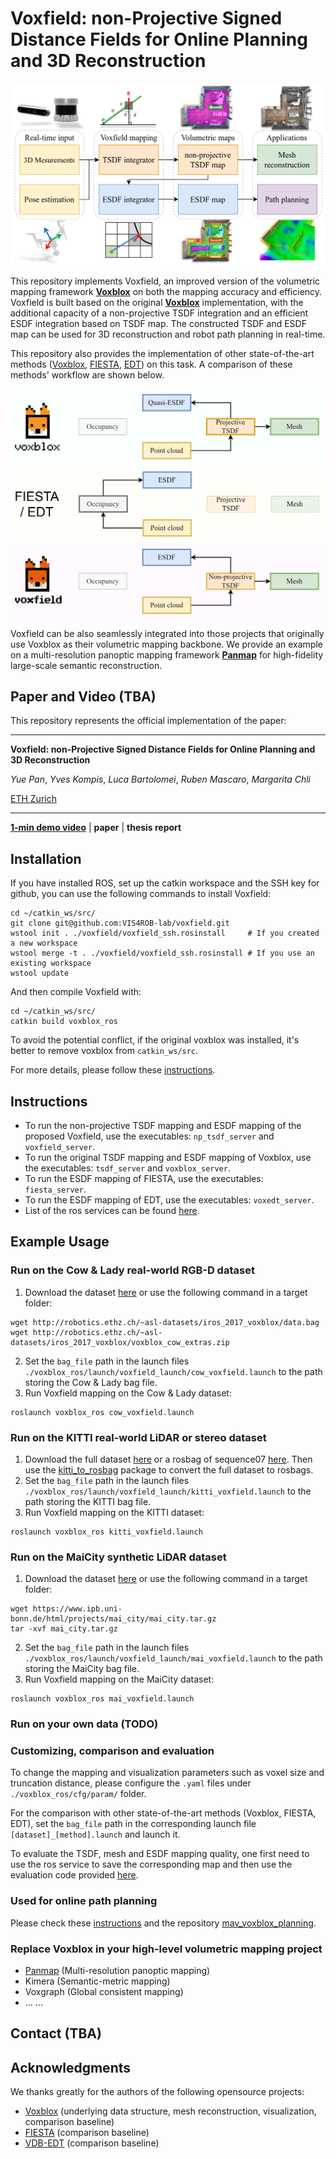 # Voxfield: non-Projective Signed Distance Fields for Online Planning and 3D Reconstruction

![Pipeline](./docs/assets/pipeline.png)

This repository implements Voxfield, an improved version of the volumetric mapping framework [**Voxblox**](https://github.com/ethz-asl/voxblox) on both the mapping accuracy and efficiency. 
Voxfield is built based on the original [**Voxblox**](https://github.com/ethz-asl/voxblox) implementation, with the additional capacity of a non-projective TSDF integration and an efficient ESDF integration based on TSDF map. The constructed TSDF and ESDF map can be used for 3D reconstruction and robot path planning in real-time.

This repository also provides the implementation of other state-of-the-art methods ([Voxblox](https://arxiv.org/abs/1611.03631), [FIESTA](https://arxiv.org/abs/1903.02144), [EDT](https://arxiv.org/abs/2105.04419)) on this task. A comparison of these methods' workflow are shown below.

![Pipeline](./docs/assets/comparison.png)

Voxfield can be also seamlessly integrated into those projects that originally use Voxblox as their volumetric mapping backbone. We provide an example on a multi-resolution panoptic mapping framework [**Panmap**](https://github.com/VIS4ROB-lab/voxfield-panmap) for high-fidelity large-scale semantic reconstruction.

## Paper and Video (TBA)
This repository represents the official implementation of the paper:

------

**Voxfield: non-Projective Signed Distance Fields for Online Planning and 3D Reconstruction**

*Yue Pan*, *Yves Kompis*, *Luca Bartolomei*, *Ruben Mascaro*, *Margarita Chli*

[ETH Zurich](https://v4rl.ethz.ch/)

------

[**1-min demo video**](https://www.youtube.com/watch?v=QbH1aT3zAvs&feature=youtu.be) | **paper** | **thesis report**

## Installation
If you have installed ROS, set up the catkin workspace and the SSH key for github, you can use the following commands to install Voxfield:
```
cd ~/catkin_ws/src/
git clone git@github.com:VIS4ROB-lab/voxfield.git
wstool init . ./voxfield/voxfield_ssh.rosinstall     # If you created a new workspace
wstool merge -t . ./voxfield/voxfield_ssh.rosinstall # If you use an existing workspace
wstool update
```
And then compile Voxfield with:
```
cd ~/catkin_ws/src/
catkin build voxblox_ros
```
To avoid the potential conflict, if the original voxblox was installed, it's better to remove voxblox from `catkin_ws/src`.

For more details, please follow these [instructions](https://voxblox.readthedocs.io/en/latest/pages/Installation.html).

## Instructions
- To run the non-projective TSDF mapping and ESDF mapping of the proposed Voxfield, use the executables: ```np_tsdf_server``` and ```voxfield_server```. 
- To run the original TSDF mapping and ESDF mapping of Voxblox, use the executables: ```tsdf_server``` and ```voxblox_server```. 
- To run the ESDF mapping of FIESTA, use the executables: ```fiesta_server```.
- To run the ESDF mapping of EDT, use the executables: ```voxedt_server```.
- List of the ros services can be found [here](https://voxblox.readthedocs.io/en/latest/pages/The-Voxblox-Node.html).

## Example Usage
### Run on the Cow & Lady real-world RGB-D dataset
1. Download the dataset [here](https://projects.asl.ethz.ch/datasets/doku.php?id=iros2017) or use the following command in a target folder:
```
wget http://robotics.ethz.ch/~asl-datasets/iros_2017_voxblox/data.bag
wget http://robotics.ethz.ch/~asl-datasets/iros_2017_voxblox/voxblox_cow_extras.zip
```
2. Set the `bag_file` path in the launch files `./voxblox_ros/launch/voxfield_launch/cow_voxfield.launch` to the path storing the Cow & Lady bag file.
3. Run Voxfield mapping on the Cow & Lady dataset:
```
roslaunch voxblox_ros cow_voxfield.launch
```
### Run on the KITTI real-world LiDAR or stereo dataset
1. Download the full dataset [here](http://www.cvlibs.net/datasets/kitti/eval_odometry.php) or a rosbag of sequence07 [here](https://drive.google.com/file/d/1_qUfwUw88rEKitUpt1kjswv7Cv4GPs0b/view).
Then use the [kitti_to_rosbag](https://github.com/ethz-asl/kitti_to_rosbag) package to convert the full dataset to rosbags.
2. Set the `bag_file` path in the launch files `./voxblox_ros/launch/voxfield_launch/kitti_voxfield.launch` to the path storing the KITTI bag file.
3. Run Voxfield mapping on the KITTI dataset:
```
roslaunch voxblox_ros kitti_voxfield.launch
```
### Run on the MaiCity synthetic LiDAR dataset
1. Download the dataset [here](https://www.ipb.uni-bonn.de/data/mai-city-dataset/) or use the following command in a target folder:
```
wget https://www.ipb.uni-bonn.de/html/projects/mai_city/mai_city.tar.gz
tar -xvf mai_city.tar.gz
```
2. Set the `bag_file` path in the launch files `./voxblox_ros/launch/voxfield_launch/mai_voxfield.launch` to the path storing the MaiCity bag file.
3. Run Voxfield mapping on the MaiCity dataset:
```
roslaunch voxblox_ros mai_voxfield.launch
```
### Run on your own data (TODO)

### Customizing, comparison and evaluation
To change the mapping and visualization parameters such as voxel size and truncation distance, please configure the `.yaml` files under `./voxblox_ros/cfg/param/` folder.

For the comparison with other state-of-the-art methods (Voxblox, FIESTA, EDT), set the `bag_file` path in the corresponding launch file `[dataset]_[method].launch` and launch it.

To evaluate the TSDF, mesh and ESDF mapping quality, one first need to use the ros service to save the corresponding map and then use the evaluation code provided [here](https://github.com/VIS4ROB-lab/voxfield-panmap/blob/master/panoptic_mapping_utils/launch/evaluate_panmap.launch).

### Used for online path planning
Please check these [instructions](https://voxblox.readthedocs.io/en/latest/pages/Using-Voxblox-for-Planning.html) and the repository [mav_voxblox_planning](https://github.com/ethz-asl/mav_voxblox_planning).

### Replace Voxblox in your high-level volumetric mapping project

- [Panmap](https://github.com/VIS4ROB-lab/voxfield-panmap) (Multi-resolution panoptic mapping)
- Kimera (Semantic-metric mapping)
- Voxgraph (Global consistent mapping)
- ... ...

## Contact (TBA)

## Acknowledgments
We thanks greatly for the authors of the following opensource projects: 

- [Voxblox](https://github.com/ethz-asl/voxblox) (underlying data structure, mesh reconstruction, visualization, comparison baseline)
- [FIESTA](https://github.com/HKUST-Aerial-Robotics/FIESTA) (comparison baseline)
- [VDB-EDT](https://github.com/zhudelong/VDB-EDT) (comparison baseline)